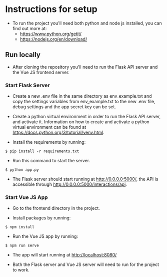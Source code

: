 # Instructions for setup

- To run the project you'll need both python and node js installed, you can find out more at:
  - https://www.python.org/getit/ 
  - https://nodejs.org/en/download/

## Run locally

- After cloning the repository you'll need to run the Flask API server and the Vue JS frontend server.

### Start Flask Server

- Create a new .env file in the same directory as env_example.txt and copy the settings variables from env_example.txt to the new .env file, debug settings and the app secret key can be set.

- Create a python virtual environment in order to run the Flask API server, and activate it. Information on how to create and activate a python virtual environment can be found at <https://docs.python.org/3/tutorial/venv.html>.

- Install the requirements by running:

```
$ pip install -r requirements.txt
```

- Run this command to start the server.

```
$ python app.py
```

- The Flask server should start running at <http://0.0.0.0:5000/>, the API is accessible through <http://0.0.0.0:5000/interactions/api>.

### Start Vue JS App

- Go to the frontend directory in the project.

- Install packages by running:

```
$ npm install
```
- Run the Vue JS app by running:

```
$ npm run serve
```
- The app will start running at <http://localhost:8080/>

- Both the Flask server and Vue JS server will need to run for the project to work.
